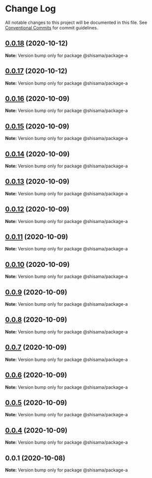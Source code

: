 # Change Log

All notable changes to this project will be documented in this file.
See [Conventional Commits](https://conventionalcommits.org) for commit guidelines.

## [0.0.18](https://github.com/shisama/github-action-release-test/compare/@shisama/package-a@0.0.17...@shisama/package-a@0.0.18) (2020-10-12)

**Note:** Version bump only for package @shisama/package-a





## [0.0.17](https://github.com/shisama/github-action-release-test/compare/@shisama/package-a@0.0.16...@shisama/package-a@0.0.17) (2020-10-12)

**Note:** Version bump only for package @shisama/package-a





## [0.0.16](https://github.com/shisama/github-action-release-test/compare/@shisama/package-a@0.0.15...@shisama/package-a@0.0.16) (2020-10-09)

**Note:** Version bump only for package @shisama/package-a





## [0.0.15](https://github.com/shisama/github-action-release-test/compare/@shisama/package-a@0.0.14...@shisama/package-a@0.0.15) (2020-10-09)

**Note:** Version bump only for package @shisama/package-a





## [0.0.14](https://github.com/shisama/github-action-release-test/compare/@shisama/package-a@0.0.13...@shisama/package-a@0.0.14) (2020-10-09)

**Note:** Version bump only for package @shisama/package-a





## [0.0.13](https://github.com/shisama/github-action-release-test/compare/@shisama/package-a@0.0.12...@shisama/package-a@0.0.13) (2020-10-09)

**Note:** Version bump only for package @shisama/package-a





## [0.0.12](https://github.com/shisama/github-action-release-test/compare/@shisama/package-a@0.0.11...@shisama/package-a@0.0.12) (2020-10-09)

**Note:** Version bump only for package @shisama/package-a





## [0.0.11](https://github.com/shisama/github-action-release-test/compare/@shisama/package-a@0.0.10...@shisama/package-a@0.0.11) (2020-10-09)

**Note:** Version bump only for package @shisama/package-a





## [0.0.10](https://github.com/shisama/github-action-release-test/compare/@shisama/package-a@0.0.9...@shisama/package-a@0.0.10) (2020-10-09)

**Note:** Version bump only for package @shisama/package-a





## [0.0.9](https://github.com/shisama/github-action-release-test/compare/@shisama/package-a@0.0.8...@shisama/package-a@0.0.9) (2020-10-09)

**Note:** Version bump only for package @shisama/package-a





## [0.0.8](https://github.com/shisama/github-action-release-test/compare/@shisama/package-a@0.0.7...@shisama/package-a@0.0.8) (2020-10-09)

**Note:** Version bump only for package @shisama/package-a





## [0.0.7](https://github.com/shisama/github-action-release-test/compare/@shisama/package-a@0.0.6...@shisama/package-a@0.0.7) (2020-10-09)

**Note:** Version bump only for package @shisama/package-a





## [0.0.6](https://github.com/shisama/github-action-release-test/compare/@shisama/package-a@0.0.5...@shisama/package-a@0.0.6) (2020-10-09)

**Note:** Version bump only for package @shisama/package-a





## [0.0.5](https://github.com/shisama/github-action-release-test/compare/@shisama/package-a@0.0.4...@shisama/package-a@0.0.5) (2020-10-09)

**Note:** Version bump only for package @shisama/package-a





## [0.0.4](https://github.com/shisama/github-action-release-test/compare/@shisama/package-a@0.0.3...@shisama/package-a@0.0.4) (2020-10-09)

**Note:** Version bump only for package @shisama/package-a





## 0.0.1 (2020-10-08)

**Note:** Version bump only for package @shisama/package-a
